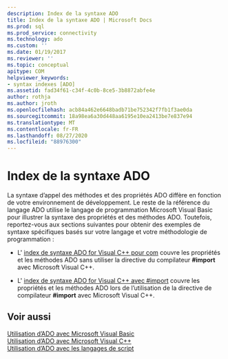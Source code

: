 ```yaml
---
description: Index de la syntaxe ADO
title: Index de la syntaxe ADO | Microsoft Docs
ms.prod: sql
ms.prod_service: connectivity
ms.technology: ado
ms.custom: ''
ms.date: 01/19/2017
ms.reviewer: ''
ms.topic: conceptual
apitype: COM
helpviewer_keywords:
- syntax indexes [ADO]
ms.assetid: fad34f61-c34f-4c0b-8ce5-3b8872abfe4e
author: rothja
ms.author: jroth
ms.openlocfilehash: acb84a462e6648badb71be752342f7fb1f3ae0da
ms.sourcegitcommit: 18a98ea6a30d448aa6195e10ea2413be7e837e94
ms.translationtype: MT
ms.contentlocale: fr-FR
ms.lasthandoff: 08/27/2020
ms.locfileid: "88976300"
---
```

# <a name="ado-syntax-indexes"></a>Index de la syntaxe ADO
La syntaxe d’appel des méthodes et des propriétés ADO diffère en fonction de votre environnement de développement. Le reste de la référence du langage ADO utilise le langage de programmation Microsoft Visual Basic pour illustrer la syntaxe des propriétés et des méthodes ADO. Toutefois, reportez-vous aux sections suivantes pour obtenir des exemples de syntaxe spécifiques basés sur votre langage et votre méthodologie de programmation :  
  
-   L' [index de syntaxe ADO for Visual C++ pour com](./ado-for-visual-c-syntax-index-for-com.md) couvre les propriétés et les méthodes ADO sans utiliser la directive du compilateur **#import** avec Microsoft Visual C++.  
  
-   L' [index de syntaxe ADO for Visual C++ avec #import](./ado-for-visual-c-syntax-index-with-sharpimport.md) couvre les propriétés et les méthodes ADO lors de l’utilisation de la directive de compilateur **#import** avec Microsoft Visual C++.  
  
## <a name="see-also"></a>Voir aussi  
 [Utilisation d’ADO avec Microsoft Visual Basic](../../guide/appendixes/using-ado-with-microsoft-visual-basic.md)   
 [Utilisation d’ADO avec Microsoft Visual C++](../../guide/appendixes/using-ado-with-microsoft-visual-c.md)   
 [Utilisation d’ADO avec les langages de script](../../guide/appendixes/using-ado-with-scripting-languages.md)
